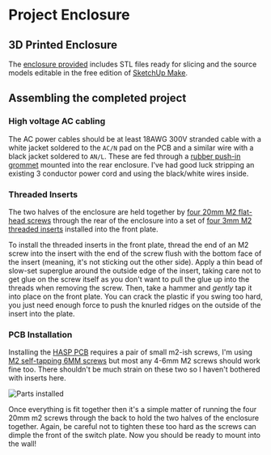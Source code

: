 # Project Enclosure

## 3D Printed Enclosure

The [enclosure provided](../3D_Printable_Models) includes STL files ready for slicing and the source models editable in the free edition of [SketchUp Make](https://www.sketchup.com/download).

## Assembling the completed project

### High voltage AC cabling

The AC power cables should be at least 18AWG 300V stranded cable with a white jacket soldered to the `AC/N` pad on the PCB and a similar wire with a black jacket soldered to `AN/L`.  These are fed through a [rubber push-in grommet](https://amzn.to/2N6Etny) mounted into the rear enclosure.  I've had good luck stripping an existing 3 conductor power cord and using the black/white wires inside.

### Threaded Inserts

The two halves of the enclosure are held together by [four 20mm M2 flat-head screws](https://amzn.to/2TQvd9N) through the rear of the enclosure into a set of [four 3mm M2 threaded inserts](https://amzn.to/2N511Fh) installed into the front plate.

To install the threaded inserts in the front plate, thread the end of an M2 screw into the insert with the end of the screw flush with the bottom face of the insert (meaning, it's not sticking out the other side).  Apply a thin bead of slow-set superglue around the outside edge of the insert, taking care not to get glue on the screw itself as you don't want to pull the glue up into the threads when removing the screw.  Then, take a hammer and *gently* tap it into place on the front plate.  You can crack the plastic if you swing too hard, you just need enough force to push the knurled ridges on the outside of the insert into the plate.

### PCB Installation

Installing the [HASP PCB](../PCB) requires a pair of small m2-ish screws, I'm using [M2 self-tapping 6MM screws](https://amzn.to/2V0djBg) but most any 4-6mm M2 screws should work fine too.  There shouldn't be much strain on these two so I haven't bothered with inserts here.

![Parts installed](https://github.com/aderusha/HASwitchPlate/blob/master/Documentation/Images/PCB_Assembly_Parts_Installed.jpg?raw=true)

Once everything is fit together then it's a simple matter of running the four 20mm m2 screws through the back to hold the two halves of the enclosure together.  Again, be careful not to tighten these too hard as the screws can dimple the front of the switch plate.  Now you should be ready to mount into the wall!